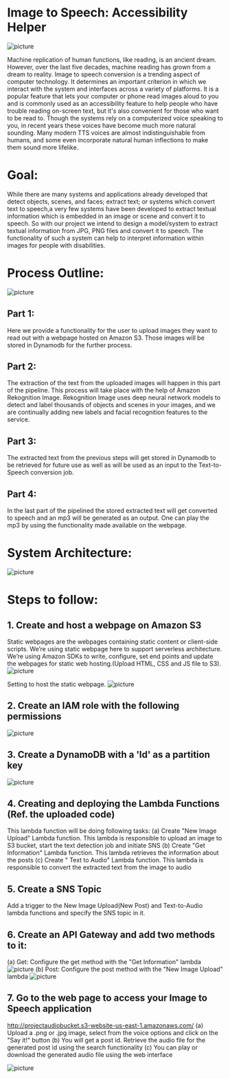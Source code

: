 
# Image to Speech: Accessibility Helper 

![picture](https://github.com/Team5CSYEFall/Project/blob/main/images/Intr.png)

Machine replication of human functions, like reading, is an ancient dream. However, over the last five decades, machine reading has grown from a dream to reality. 
Image to speech conversion is a trending aspect of computer technology. It determines an important criterion in which we interact with the system and interfaces across a variety of platforms.
It is a popular feature that lets your computer or phone read images aloud to you and is commonly used as an accessibility feature to help people who have trouble reading on-screen text, but it's also convenient for those who want to be read to.
Though the systems rely on a computerized voice speaking to you, in recent years these voices have become much more natural sounding. Many modern TTS voices are almost indistinguishable from humans, and some even incorporate natural human inflections to make them sound more lifelike. 

# Goal:
While there are many systems and applications already developed that detect objects, scenes, and faces; extract text; or systems which convert text to speech,a very few systems have been developed to extract textual information which is embedded in an image or scene and convert it to speech.
So with our project we intend to design a model/system to extract textual information from JPG, PNG files and convert it to speech.
The functionality of such a system can help to interpret information within images for people with disabilities. 

# Process Outline:

![picture](https://github.com/Team5CSYEFall/Project/blob/main/images/PD.png)

## Part 1: 
Here we provide a functionality for the user to upload images they want to read out with a webpage hosted on Amazon S3. Those images will be stored in Dynamodb for the further process.
## Part 2: 
The extraction of the text from the uploaded images will happen in this part of the pipeline. This process will take place with the help of Amazon Rekognition Image. Rekognition Image uses deep neural network models to detect and label thousands of objects and scenes in your images, and we are continually adding new labels and facial recognition features to the service. 
## Part 3:
The extracted text from the previous steps will get stored in Dynamodb to be retrieved for future use as well as will be used as an input to the Text-to-Speech conversion job.
## Part 4:
In the last part of the pipelined the stored extracted text will get converted to speech and an mp3 will be generated as an output. One can play the mp3 by using the functionality made available on the webpage.

# System Architecture: 

![picture](https://github.com/Team5CSYEFall/Project/blob/main/images/IMGtoTextAccessibility_Helper%20(2).png)

# Steps to follow:
## 1. Create and host a webpage on Amazon S3
Static webpages are the webpages containing static content or client-side scripts. We’re using static webpage here to support serverless architecture. We’re using Amazon SDKs to write, configure, set end points and update the webpages for static web hosting.(Upload HTML, CSS and JS file to S3).
![picture](https://github.com/Team5CSYEFall/Project/blob/main/images/staticwebpage.png)

Setting to host the static webpage.
![picture](https://github.com/Team5CSYEFall/Project/blob/main/images/Screenshot%202020-12-17%20232321.png)

## 2. Create an IAM role with the following permissions
![picture](https://github.com/Team5CSYEFall/Project/blob/main/images/IAMRole.png)

## 3. Create a DynamoDB with a 'Id' as a partition key
![picture](https://github.com/Team5CSYEFall/Project/blob/main/images/Screenshot%202020-12-17%20233037.png)

## 4. Creating and deploying the Lambda Functions (Ref. the uploaded code)
This lambda function will be doing following tasks:
(a) Create "New Image Upload" Lambda function. This lambda is responsible to upload an image to S3 bucket, start the text detection job and initiate SNS
(b) Create "Get Information" Lambda function. This lambda retrieves the information about the posts
(c) Create " Text to Audio" Lambda function. This lambda is responsible to convert the extracted text from the image to audio

## 5. Create a SNS Topic
Add a trigger to the New Image Upload(New Post) and Text-to-Audio lambda functions and specify the SNS topic in it.

## 6. Create an API Gateway and add two methods to it:
(a) Get: Configure the get method with the "Get Information" lambda
![picture](https://github.com/Team5CSYEFall/Project/blob/main/images/API%20GATEWAY%20(1).png)
(b) Post: Configure the post method with the  "New Image Upload" lambda
![picture](https://github.com/Team5CSYEFall/Project/blob/main/images/APIGatewayPost.png)

## 7. Go to the web page to access your Image to Speech application 
 http://projectaudiobucket.s3-website-us-east-1.amazonaws.com/
(a) Upload a .png or .jpg image, select from the voice options and click on the "Say it!" button
(b) You will get a post id. Retrieve the audio file for the generated post id using the search functionality
(c) You can play or download the generated audio file using the web interface

![picture](https://github.com/Team5CSYEFall/Project/blob/main/images/Final.png)




